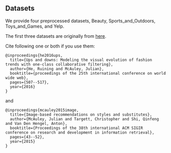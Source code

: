 ## Datasets

We provide four preprocessed datasets, Beauty, Sports_and_Outdoors, Toys_and_Games, and Yelp.

The first three datasets are originally from [here](http://jmcauley.ucsd.edu/data/amazon/index.html).

Cite following one or both if you use them:

```
@inproceedings{he2016ups,
  title={Ups and downs: Modeling the visual evolution of fashion trends with one-class collaborative filtering},
  author={He, Ruining and McAuley, Julian},
  booktitle={proceedings of the 25th international conference on world wide web},
  pages={507--517},
  year={2016}
}
```
and
```
@inproceedings{mcauley2015image,
  title={Image-based recommendations on styles and substitutes},
  author={McAuley, Julian and Targett, Christopher and Shi, Qinfeng and Van Den Hengel, Anton},
  booktitle={Proceedings of the 38th international ACM SIGIR conference on research and development in information retrieval},
  pages={43--52},
  year={2015}
}
```







